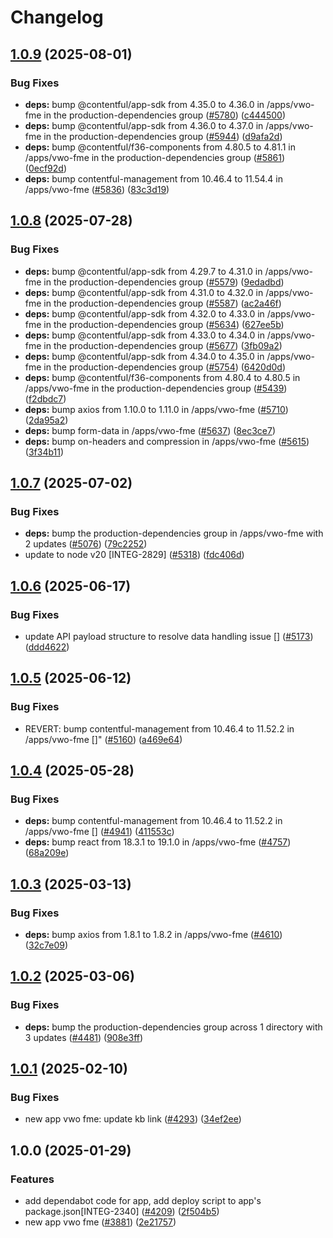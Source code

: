 # Changelog

## [1.0.9](https://github.com/contentful/marketplace-partner-apps/compare/vwo-fme-v1.0.8...vwo-fme-v1.0.9) (2025-08-01)


### Bug Fixes

* **deps:** bump @contentful/app-sdk from 4.35.0 to 4.36.0 in /apps/vwo-fme in the production-dependencies group ([#5780](https://github.com/contentful/marketplace-partner-apps/issues/5780)) ([c444500](https://github.com/contentful/marketplace-partner-apps/commit/c444500209c70074a3db9f55de79c207127a8f22))
* **deps:** bump @contentful/app-sdk from 4.36.0 to 4.37.0 in /apps/vwo-fme in the production-dependencies group ([#5944](https://github.com/contentful/marketplace-partner-apps/issues/5944)) ([d9afa2d](https://github.com/contentful/marketplace-partner-apps/commit/d9afa2dffeee776ac76536beacfce6a0589669cd))
* **deps:** bump @contentful/f36-components from 4.80.5 to 4.81.1 in /apps/vwo-fme in the production-dependencies group ([#5861](https://github.com/contentful/marketplace-partner-apps/issues/5861)) ([0ecf92d](https://github.com/contentful/marketplace-partner-apps/commit/0ecf92db3ea0df95846e882a4c160fbf7d1f2687))
* **deps:** bump contentful-management from 10.46.4 to 11.54.4 in /apps/vwo-fme ([#5836](https://github.com/contentful/marketplace-partner-apps/issues/5836)) ([83c3d19](https://github.com/contentful/marketplace-partner-apps/commit/83c3d196747c3fe68ad3b9a08725a6cc9003e092))

## [1.0.8](https://github.com/contentful/marketplace-partner-apps/compare/vwo-fme-v1.0.7...vwo-fme-v1.0.8) (2025-07-28)


### Bug Fixes

* **deps:** bump @contentful/app-sdk from 4.29.7 to 4.31.0 in /apps/vwo-fme in the production-dependencies group ([#5579](https://github.com/contentful/marketplace-partner-apps/issues/5579)) ([9edadbd](https://github.com/contentful/marketplace-partner-apps/commit/9edadbdf1fc16bdb64651c428d163d19f5e911cc))
* **deps:** bump @contentful/app-sdk from 4.31.0 to 4.32.0 in /apps/vwo-fme in the production-dependencies group ([#5587](https://github.com/contentful/marketplace-partner-apps/issues/5587)) ([ac2a46f](https://github.com/contentful/marketplace-partner-apps/commit/ac2a46f061304e7265f6391845094b599886a7ac))
* **deps:** bump @contentful/app-sdk from 4.32.0 to 4.33.0 in /apps/vwo-fme in the production-dependencies group ([#5634](https://github.com/contentful/marketplace-partner-apps/issues/5634)) ([627ee5b](https://github.com/contentful/marketplace-partner-apps/commit/627ee5be1724766183660d6d13251484b9696282))
* **deps:** bump @contentful/app-sdk from 4.33.0 to 4.34.0 in /apps/vwo-fme in the production-dependencies group ([#5677](https://github.com/contentful/marketplace-partner-apps/issues/5677)) ([3fb09a2](https://github.com/contentful/marketplace-partner-apps/commit/3fb09a2961442e5d08caa4b95caf8cc44c52e0fb))
* **deps:** bump @contentful/app-sdk from 4.34.0 to 4.35.0 in /apps/vwo-fme in the production-dependencies group ([#5754](https://github.com/contentful/marketplace-partner-apps/issues/5754)) ([6420d0d](https://github.com/contentful/marketplace-partner-apps/commit/6420d0d5b910b9cadf990a0299150cd279cca243))
* **deps:** bump @contentful/f36-components from 4.80.4 to 4.80.5 in /apps/vwo-fme in the production-dependencies group ([#5439](https://github.com/contentful/marketplace-partner-apps/issues/5439)) ([f2dbdc7](https://github.com/contentful/marketplace-partner-apps/commit/f2dbdc7147095af61f16697ea26523b3eec46352))
* **deps:** bump axios from 1.10.0 to 1.11.0 in /apps/vwo-fme ([#5710](https://github.com/contentful/marketplace-partner-apps/issues/5710)) ([2da95a2](https://github.com/contentful/marketplace-partner-apps/commit/2da95a21ba9415561fc6635cf6a32403856c833d))
* **deps:** bump form-data in /apps/vwo-fme ([#5637](https://github.com/contentful/marketplace-partner-apps/issues/5637)) ([8ec3ce7](https://github.com/contentful/marketplace-partner-apps/commit/8ec3ce7c306436c1ca4ce39f7af26899fea9d5b9))
* **deps:** bump on-headers and compression in /apps/vwo-fme ([#5615](https://github.com/contentful/marketplace-partner-apps/issues/5615)) ([3f34b11](https://github.com/contentful/marketplace-partner-apps/commit/3f34b115f3c7b3f3a3173379d71c00d28e9eeb55))

## [1.0.7](https://github.com/contentful/marketplace-partner-apps/compare/vwo-fme-v1.0.6...vwo-fme-v1.0.7) (2025-07-02)


### Bug Fixes

* **deps:** bump the production-dependencies group in /apps/vwo-fme with 2 updates ([#5076](https://github.com/contentful/marketplace-partner-apps/issues/5076)) ([79c2252](https://github.com/contentful/marketplace-partner-apps/commit/79c2252ac4e17488cc7fea05051dc60724e6e16f))
* update to node v20 [INTEG-2829] ([#5318](https://github.com/contentful/marketplace-partner-apps/issues/5318)) ([fdc406d](https://github.com/contentful/marketplace-partner-apps/commit/fdc406d9328bc6279abb658dcf5a1bf28795a449))

## [1.0.6](https://github.com/contentful/marketplace-partner-apps/compare/vwo-fme-v1.0.5...vwo-fme-v1.0.6) (2025-06-17)


### Bug Fixes

* update API payload structure to resolve data handling issue [] ([#5173](https://github.com/contentful/marketplace-partner-apps/issues/5173)) ([ddd4622](https://github.com/contentful/marketplace-partner-apps/commit/ddd4622e89d3ec4b5c340b53984add17a5e3ec13))

## [1.0.5](https://github.com/contentful/marketplace-partner-apps/compare/vwo-fme-v1.0.4...vwo-fme-v1.0.5) (2025-06-12)


### Bug Fixes

* REVERT: bump contentful-management from 10.46.4 to 11.52.2 in /apps/vwo-fme []" ([#5160](https://github.com/contentful/marketplace-partner-apps/issues/5160)) ([a469e64](https://github.com/contentful/marketplace-partner-apps/commit/a469e6408e67050bcbce8792919d5e03ef5f0900))

## [1.0.4](https://github.com/contentful/marketplace-partner-apps/compare/vwo-fme-v1.0.3...vwo-fme-v1.0.4) (2025-05-28)


### Bug Fixes

* **deps:** bump contentful-management from 10.46.4 to 11.52.2 in /apps/vwo-fme [] ([#4941](https://github.com/contentful/marketplace-partner-apps/issues/4941)) ([411553c](https://github.com/contentful/marketplace-partner-apps/commit/411553c513562b8b3732f14b054174d3f4fa8e01))
* **deps:** bump react from 18.3.1 to 19.1.0 in /apps/vwo-fme ([#4757](https://github.com/contentful/marketplace-partner-apps/issues/4757)) ([68a209e](https://github.com/contentful/marketplace-partner-apps/commit/68a209e1406d9261614c861ae02dcc9f3beff35a))

## [1.0.3](https://github.com/contentful/marketplace-partner-apps/compare/vwo-fme-v1.0.2...vwo-fme-v1.0.3) (2025-03-13)


### Bug Fixes

* **deps:** bump axios from 1.8.1 to 1.8.2 in /apps/vwo-fme ([#4610](https://github.com/contentful/marketplace-partner-apps/issues/4610)) ([32c7e09](https://github.com/contentful/marketplace-partner-apps/commit/32c7e0954d800114f340d296f28a4ac3f26c3897))

## [1.0.2](https://github.com/contentful/marketplace-partner-apps/compare/vwo-fme-v1.0.1...vwo-fme-v1.0.2) (2025-03-06)


### Bug Fixes

* **deps:** bump the production-dependencies group across 1 directory with 3 updates ([#4481](https://github.com/contentful/marketplace-partner-apps/issues/4481)) ([908e3ff](https://github.com/contentful/marketplace-partner-apps/commit/908e3ffcf52f617c2a3d81d3191fce34086a2d26))

## [1.0.1](https://github.com/contentful/marketplace-partner-apps/compare/vwo-fme-v1.0.0...vwo-fme-v1.0.1) (2025-02-10)


### Bug Fixes

* new app vwo fme: update kb link ([#4293](https://github.com/contentful/marketplace-partner-apps/issues/4293)) ([34ef2ee](https://github.com/contentful/marketplace-partner-apps/commit/34ef2ee3ff896236e1aeba759e121fe311af855e))

## 1.0.0 (2025-01-29)


### Features

* add dependabot code for app, add deploy script to app's package.json[INTEG-2340] ([#4209](https://github.com/contentful/marketplace-partner-apps/issues/4209)) ([2f504b5](https://github.com/contentful/marketplace-partner-apps/commit/2f504b5326f161f32ea84614c39d732cd350d3c8))
* new app vwo fme ([#3881](https://github.com/contentful/marketplace-partner-apps/issues/3881)) ([2e21757](https://github.com/contentful/marketplace-partner-apps/commit/2e2175712f28e8786d8c26acb22e4d826e338c52))
